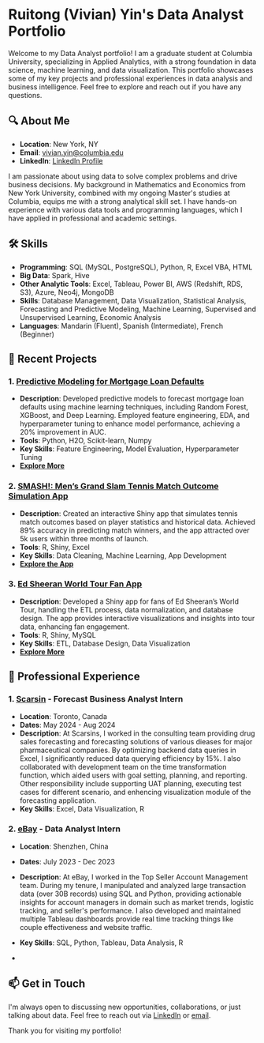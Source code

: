 # Ruitong (Vivian) Yin's Data Analyst Portfolio

Welcome to my Data Analyst portfolio! I am a graduate student at Columbia University, specializing in Applied Analytics, with a strong foundation in data science, machine learning, and data visualization. This portfolio showcases some of my key projects and professional experiences in data analysis and business intelligence. Feel free to explore and reach out if you have any questions.

## 🔍 **About Me**

- **Location**: New York, NY
- **Email**: [vivian.yin@columbia.edu](mailto:vivian.yin@columbia.edu)
- **LinkedIn**: [LinkedIn Profile](https://www.linkedin.com/in/vivianryin)

I am passionate about using data to solve complex problems and drive business decisions. My background in Mathematics and Economics from New York University, combined with my ongoing Master's studies at Columbia, equips me with a strong analytical skill set. I have hands-on experience with various data tools and programming languages, which I have applied in professional and academic settings.

## 🛠 **Skills**

- **Programming**: SQL (MySQL, PostgreSQL), Python, R, Excel VBA, HTML
- **Big Data**: Spark, Hive
- **Other Analytic Tools**: Excel, Tableau, Power BI, AWS (Redshift, RDS, S3), Azure, Neo4j, MongoDB
- **Skills**: Database Management, Data Visualization, Statistical Analysis, Forecasting and Predictive Modeling, Machine Learning, Supervised and Unsupervised Learning, Economic Analysis
- **Languages**: Mandarin (Fluent), Spanish (Intermediate), French (Beginner)

## 📁 **Recent Projects**

### 1. [Predictive Modeling for Mortgage Loan Defaults](https://github.com/yourusername/Data-Analyst-Portfolio/tree/main/Mortgage-Loan-Default-Prediction)
   - **Description**: Developed predictive models to forecast mortgage loan defaults using machine learning techniques, including Random Forest, XGBoost, and Deep Learning. Employed feature engineering, EDA, and hyperparameter tuning to enhance model performance, achieving a 20% improvement in AUC.
   - **Tools**: Python, H2O, Scikit-learn, Numpy
   - **Key Skills**: Feature Engineering, Model Evaluation, Hyperparameter Tuning
   - **[Explore More](https://github.com/yourusername/Data-Analyst-Portfolio/tree/main/Mortgage-Loan-Default-Prediction)**

### 2. [SMASH!: Men’s Grand Slam Tennis Match Outcome Simulation App](https://github.com/yourusername/Data-Analyst-Portfolio/tree/main/SMASH-Tennis-Simulation-App)
   - **Description**: Created an interactive Shiny app that simulates tennis match outcomes based on player statistics and historical data. Achieved 89% accuracy in predicting match winners, and the app attracted over 5k users within three months of launch.
   - **Tools**: R, Shiny, Excel
   - **Key Skills**: Data Cleaning, Machine Learning, App Development
   - **[Explore the App](https://columbia.shinyapps.io/smash/)**

### 3. [Ed Sheeran World Tour Fan App](https://github.com/yourusername/Data-Analyst-Portfolio/tree/main/Ed-Sheeran-Fan-App)
   - **Description**: Developed a Shiny app for fans of Ed Sheeran’s World Tour, handling the ETL process, data normalization, and database design. The app provides interactive visualizations and insights into tour data, enhancing fan engagement.
   - **Tools**: R, Shiny, MySQL
   - **Key Skills**: ETL, Database Design, Data Visualization
   - **[Explore More](https://github.com/yourusername/Data-Analyst-Portfolio/tree/main/Ed-Sheeran-Fan-App)**

## 💼 **Professional Experience**

### 1. [Scarsin](https://www.scarsin.com) - **Forecast Business Analyst Intern**
   - **Location**: Toronto, Canada
   - **Dates**: May 2024 - Aug 2024
   - **Description**: At Scarsins, I worked in the consulting team providing drug sales forecasting and forecasting solutions of various dieases for major pharmaceutical companies. By optimizing backend data queries in Excel, I significantly reduced data querying efficiency by 15%. I also collaborated with development team on the time transformation function, which aided users with goal setting, planning, and reporting. Other responsibility include supporting UAT planning, executing test cases for different scenario, and enhencing visualization module of the forecasting application.
   - **Key Skills**: Excel, Data Visualization, R

### 2. [eBay](https://www.ebay.com) - **Data Analyst Intern**
   - **Location**: Shenzhen, China
   - **Dates**: July 2023 - Dec 2023
   - **Description**: At eBay, I worked in the Top Seller Account Management team. During my tenure, I manipulated and analyzed large transaction data (over 30B records) using SQL and Python, providing actionable insights for account managers in domain such as market trends, logistic tracking, and seller's performance. I also developed and maintained multiple Tableau dashboards provide real time tracking things like couple effectiveness and website traffic.
   - **Key Skills**: SQL, Python, Tableau, Data Analysis, R

   - 

## 📫 **Get in Touch**

I'm always open to discussing new opportunities, collaborations, or just talking about data. Feel free to reach out via [LinkedIn](https://www.linkedin.com/in/yourprofile) or [email](mailto:vivian.yin@columbia.edu).

Thank you for visiting my portfolio!
